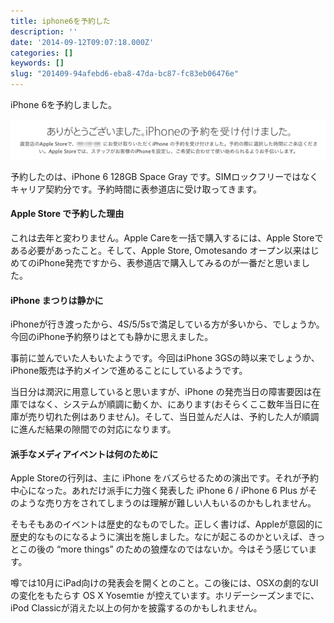 ```yaml
---
title: iphone6を予約した
description: ''
date: '2014-09-12T09:07:18.000Z'
categories: []
keywords: []
slug: "201409-94afebd6-eba8-47da-bc87-fc83eb06476e"
---
```

iPhone 6を予約しました。

![](1__1qQ4y5iiNqxefxVykUryBg.png)

予約したのは、iPhone 6 128GB Space Gray です。SIMロックフリーではなくキャリア契約分です。予約時間に表参道店に受け取ってきます。

#### Apple Store で予約した理由

これは去年と変わりません。Apple Careを一括で購入するには、Apple Storeである必要があったこと。そして、Apple Store, Omotesando オープン以来はじめてのiPhone発売ですから、表参道店で購入してみるのが一番だと思いました。

#### iPhone まつりは静かに

iPhoneが行き渡ったから、4S/5/5sで満足している方が多いから、でしょうか。今回のiPhone予約祭りはとても静かに思えました。

事前に並んでいた人もいたようです。今回はiPhone 3GSの時以来でしょうか、iPhone販売は予約メインで進めることにしているようです。

当日分は潤沢に用意していると思いますが、iPhone の発売当日の障害要因は在庫ではなく、システムが順調に動くか、にあります(おそらくここ数年当日に在庫が売り切れた例はありません)。そして、当日並んだ人は、予約した人が順調に進んだ結果の隙間での対応になります。

#### 派手なメディアイベントは何のために

Apple Storeの行列は、主に iPhone をバズらせるための演出です。それが予約中心になった。あれだけ派手に力強く発表した iPhone 6 / iPhone 6 Plus がそのような売り方をされてしまうのは理解が難しい人もいるのかもしれません。

そもそもあのイベントは歴史的なものでした。正しく書けば、Appleが意図的に歴史的なものになるように演出を施しました。なにが起こるのかといえば、きっとこの後の “more things” のための狼煙なのではないか。今はそう感じています。

噂では10月にiPad向けの発表会を開くとのこと。この後には、OSXの劇的なUIの変化をもたらす OS X Yosemtie が控えています。ホリデーシーズンまでに、iPod Classicが消えた以上の何かを披露するのかもしれません。